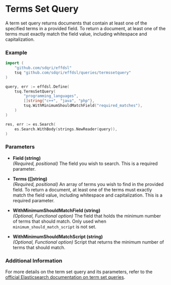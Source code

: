 # Terms Set Query

A term set query returns documents that contain at least one of the specified terms in a provided field. To return a document, at least one of the terms must exactly match the field value, including whitespace and capitalization.

### Example

```go
import (
	"github.com/sdqri/effdsl"
	tsq "github.com/sdqri/effdsl/queries/termssetquery"
)

query, err := effdsl.Define(
    tsq.TermsSetQuery(
        "programming_languages",
        []string{"c++", "java", "php"},
        tsq.WithMinimumShouldMatchField("required_matches"),
    )
)

res, err := es.Search(
    es.Search.WithBody(strings.NewReader(query)),
)
```
### Parameters

*   **Field (string)**  
    _(Required, positional)_ The field you wish to search. This is a required parameter.

*   **Terms ([]string)**  
    _(Required, positional)_ An array of terms you wish to find in the provided field. To return a document, at least one of the terms must exactly match the field value, including whitespace and capitalization. This is a required parameter.

*   **WithMinimumShouldMatchField (string)**  
    _(Optional, Functional option)_ The field that holds the minimum number of terms that should match. Only used when `minimum_should_match_script` is not set.

*   **WithMinimumShouldMatchScript (string)**  
    _(Optional, Functional option)_ Script that returns the minimum number of terms that should match.

### Additional Information

For more details on the term set query and its parameters, refer to the [official Elasticsearch documentation on term set queries](https://www.elastic.co/guide/en/elasticsearch/reference/current/query-dsl-terms-set-query.html).

